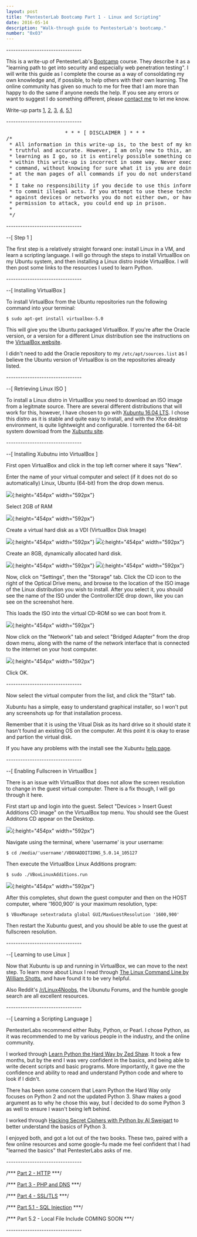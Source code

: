 ```yaml
---
layout: post
title: "PentesterLab Bootcamp Part 1 - Linux and Scripting"
date: 2016-05-14
description: "Walk-through guide to PentesterLab's bootcamp."
number: "0x03"
---
```

\-\-\-\-\-\-\-\-\-\-\-\-\-\-\-\-\-\-\-\-\-\-\-\-\-\-\-\-\-\-\-\-

This is a write-up of PentesterLab's [Bootcamp](https://pentesterlab.com/bootcamp) course. They describe it as a "learning path to get into security and especially web penetration testing". I will write this guide as I complete the course as a way of consoldating my own knowledge and, if possible, to help others with their own learning. The online community has given so much to me for free that I am more than happy to do the same if anyone needs the help. If you see any errors or want to suggest I do something different, please [contact me](https://www.maxmunday.com/contact/) to let me know.

Write-up parts [1](https://www.maxmunday.com/blog/2016/05/14/pentesterlab-bootcamp-part-1-linux-and-scripting), [2](https://www.maxmunday.com/blog/2016/05/22/pentesterlab-bootcamp-part-2-http), [3](https://www.maxmunday.com/blog/2016/05/27/pentesterlab-bootcamp-part-3-php-and-dns), [4](https://www.maxmunday.com/blog/2016/08/09/pentesterlab-bootcamp-part-4-ssl-tls), [5.1](https://www.maxmunday.com/blog/2017/01/04/pentesterlab-bootcamp-part-5.1-sql-injection)

\-\-\-\-\-\-\-\-\-\-\-\-\-\-\-\-\-\-\-\-\-\-\-\-\-\-\-\-\-\-\-\-

<pre>
                   * * * [ DISCLAIMER ] * * *
/*
 * All information in this write-up is, to the best of my knowledge,  
 * truthful and accurate. However, I am only new to this, and I am   
 * learning as I go, so it is entirely possible something contained  
 * within this write-up is incorrect in some way. Never execute any  
 * command, without knowing for sure what it is you are doing. Look  
 * at the man pages of all commands if you do not understand them.  
 *
 * I take no responsibility if you decide to use this information   
 * to commit illegal acts. If you attempt to use these techniques  
 * against devices or networks you do not either own, or have    
 * permission to attack, you could end up in prison.  
 *
 */  
</pre> 
 
\-\-\-\-\-\-\-\-\-\-\-\-\-\-\-\-\-\-\-\-\-\-\-\-\-\-\-\-\-\-\-\-

\-\-[ Step 1 ]

The first step is a relatively straight forward one: install Linux in a VM, and learn a scripting language. I will go through the steps to install VirtualBox on my Ubuntu system, and then installing a Linux distro inside VirtualBox. I will then post some links to the resources I used to learn Python.

\-\-\-\-\-\-\-\-\-\-\-\-\-\-\-\-\-\-\-\-\-\-\-\-\-\-\-\-\-\-\-\-

\-\-[ Installing VirtualBox ]

To install VirtualBox from the Ubuntu repositories run the following command into your terminal:

~~~
$ sudo apt-get install virtualbox-5.0
~~~

This will give you the Ubuntu packaged VirtualBox. If you're after the Oracle version, or a version for a different Linux distribution see the instructions on the [VirtualBox website](https://www.virtualbox.org/wiki/Linux_Downloads).

I didn't need to add the Oracle repository to my `/etc/apt/sources.list` as I believe the Ubuntu version of VirtualBox is on the repositories already listed.

\-\-\-\-\-\-\-\-\-\-\-\-\-\-\-\-\-\-\-\-\-\-\-\-\-\-\-\-\-\-\-\-

\-\-[ Retrieving Linux ISO ]

To install a Linux distro in VirtualBox you need to download an ISO image from a legitmate source. There are several different distributions that will work for this, however, I have chosen to go with [Xubuntu 16.04 LTS](http://xubuntu.org/). I chose this distro as it is stable and quite easy to install, and with the Xfce desktop environment, is quite lightweight and configurable. I torrented the 64-bit system download from the [Xubuntu site](http://xubuntu.org/getxubuntu/). 

\-\-\-\-\-\-\-\-\-\-\-\-\-\-\-\-\-\-\-\-\-\-\-\-\-\-\-\-\-\-\-\-

\-\-[ Installing Xubutnu into VirtualBox ]

First open VirtualBox and click in the top left corner where it says "New". 

Enter the name of your virtual computer and select (if it does not do so automatically) Linux, Ubuntu (64-bit) from the drop down menus.

![](/pictures/install_linux_1.png){:height="454px" width="592px"}

Select 2GB of RAM

![](/pictures/install_linux_2.png){:height="454px" width="592px"}

Create a virtual hard disk as a VDI (VirtualBox Disk Image)

![](/pictures/install_linux_3.png){:height="454px" width="592px"}
![](/pictures/install_linux_4.png){:height="454px" width="592px"}

Create an 8GB, dynamically allocated hard disk.

![](/pictures/install_linux_5.png){:height="454px" width="592px"}
![](/pictures/install_linux_6.png){:height="454px" width="592px"}

Now, click on "Settings", then the "Storage" tab. Click the CD icon to the right of the Optical Drive menu, and browse to the location of the ISO image of the Linux distribution you wish to install. After you select it, you should see the name of the ISO under the Controller:IDE drop down, like you can see on the screenshot here.

This loads the ISO into the virtual CD-ROM so we can boot from it.

![](/pictures/install_linux_7.png){:height="454px" width="592px"}

Now click on the "Network" tab and select "Bridged Adapter" from the drop down menu, along with the name of the network interface that is connected to the internet on your host computer. 

![](/pictures/install_linux_8.png){:height="454px" width="592px"}

Click OK.

\-\-\-\-\-\-\-\-\-\-\-\-\-\-\-\-\-\-\-\-\-\-\-\-\-\-\-\-\-\-\-\-

Now select the virtual computer from the list, and click the "Start" tab.

Xubuntu has a simple, easy to understand graphical installer, so I won't put any screenshots up for that installation process.

Remember that it is using the Vitual Disk as its hard drive so it should state it hasn't found an existing OS on the computer. At this point it is okay to erase and partion the virtual disk. 

If you have any problems with the install see the Xubuntu [help page](http://xubuntu.org/help/).

\-\-\-\-\-\-\-\-\-\-\-\-\-\-\-\-\-\-\-\-\-\-\-\-\-\-\-\-\-\-\-\-

\-\-[ Enabling Fullscreen in VirtualBox ]

There is an issue with VirtualBox that does not allow the screen resolution to change in the guest virtual computer. There is a fix though, I will go through it here.

First start up and login into the guest. Select "Devices > Insert Guest Additions CD image" on the VirtualBox top menu. You should see the Guest Additons CD appear on the Desktop.

![](/pictures/set_res_for_VB_1.png){:height="454px" width="592px"}

Navigate using the terminal, where 'username' is your username:

~~~
$ cd /media/'username'/VBOXADDITIONS_5.0.14_105127
~~~

Then execute the VirtualBox Linux Additions program:

~~~
$ sudo ./VBoxLinuxAdditions.run
~~~

![](/pictures/set_res_for_VB_3.png){:height="454px" width="592px"}

After this completes, shut down the guest computer and then on the HOST computer, where '1600,900' is your maximum resolution, type:

~~~
$ VBoxManage setextradata global GUI/MaxGuestResolution '1600,900'
~~~

Then restart the Xubuntu guest, and you should be able to use the guest at fullscreen resolution.

\-\-\-\-\-\-\-\-\-\-\-\-\-\-\-\-\-\-\-\-\-\-\-\-\-\-\-\-\-\-\-\-

\-\-[ Learning to use Linux ]

Now that Xubuntu is up and running in VirtualBox, we can move to the next step. To learn more about Linux I read through [The Linux Command Line by William Shotts](http://linuxcommand.org/tlcl.php), and have found it to be very helpful.

Also Reddit's [/r/Linux4Noobs](https://www.reddit.com/r/linux4noobs/), the Ubunutu Forums, and the humble google search are all excellent resources.

\-\-\-\-\-\-\-\-\-\-\-\-\-\-\-\-\-\-\-\-\-\-\-\-\-\-\-\-\-\-\-\-

\-\-[ Learning a Scripting Language ]

PentesterLabs recommend either Ruby, Python, or Pearl. I chose Python, as it was recommended to me by various people in the industry, and the online community.

I worked through [Learn Python the Hard Way by Zed Shaw](http://learnpythonthehardway.org/). It took a few months, but by the end I was very confident in the basics, and being able to write decent scripts and basic programs. More importantly, it gave me the confidence and ability to read and understand Python code and where to look if I didn't.

There has been some concern that Learn Python the Hard Way only focuses on Python 2 and not the updated Python 3. Shaw makes a good argument as to why he chose this way, but I decided to do some Python 3 as well to ensure I wasn't being left behind.

I worked through [Hacking Secret Ciphers with Python by Al Sweigart](https://inventwithpython.com/hacking/) to better understand the basics of Python 3. 

I enjoyed both, and got a lot out of the two books. These two, paired with a few online resources and some google-fu made me feel confident that I had "learned the basics" that PentesterLabs asks of me.

\-\-\-\-\-\-\-\-\-\-\-\-\-\-\-\-\-\-\-\-\-\-\-\-\-\-\-\-\-\-\-\-

/*\*\* [Part 2 - HTTP](https://www.maxmunday.com/blog/2016/05/22/pentesterlab-bootcamp-part-2-http) \*\*\*/

/*\*\* [Part 3 - PHP and DNS](https://www.maxmunday.com/blog/2016/05/27/pentesterlab-bootcamp-part-3-php-and-dns) \*\*\*/

/*\*\* [Part 4 - SSL/TLS](https://www.maxmunday.com/blog/2016/08/09/pentesterlab-bootcamp-part-4-ssl-tls) \*\*\*/

/*\*\* [Part 5.1 - SQL Injection](https://www.maxmunday.com/blog/2017/01/04/pentesterlab-bootcamp-part-5.1-sql-injection) \*\*\*/

/*\*\* Part 5.2 - Local File Include COMING SOON \*\*\*/

\-\-\-\-\-\-\-\-\-\-\-\-\-\-\-\-\-\-\-\-\-\-\-\-\-\-\-\-\-\-\-\-
